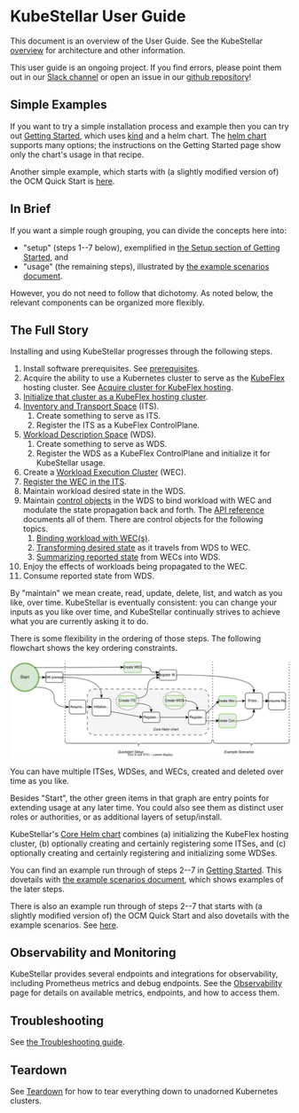 # KubeStellar User Guide

This document is an overview of the User Guide.
See the KubeStellar [overview](../readme.md) for architecture and other information.

This user guide is an ongoing project. If you find errors, please point them out in our [Slack channel](https://cloud-native.slack.com/archives/C097094RZ3M/) or open an issue in our [github repository](https://github.com/kubestellar/kubestellar)!

## Simple Examples

If you want to try a simple installation process and example then you can try out [Getting Started](get-started.md), which uses [kind](https://kind.sigs.k8s.io/) and a helm chart. The [helm chart](core-chart.md) supports many options; the instructions on the Getting Started page show only the chart's usage in that recipe.

Another simple example, which starts with (a slightly modified version of) the OCM Quick Start is [here](start-from-ocm.md).

## In Brief

If you want a simple rough grouping, you can divide the concepts here into:

- "setup" (steps 1--7 below), exemplified in [the Setup section of Getting Started](get-started.md#setup), and
- "usage" (the remaining steps), illustrated by [the example scenarios document](example-scenarios.md).

However, you do not need to follow that dichotomy. As noted below, the relevant components can be organized more flexibly.

## The Full Story

Installing and using KubeStellar progresses through the following steps.

1. Install software prerequisites. See [prerequisites](pre-reqs.md).
2. Acquire the ability to use a Kubernetes cluster to serve as the [KubeFlex](https://github.com/kubestellar/kubeflex/) hosting cluster. See [Acquire cluster for KubeFlex hosting](acquire-hosting-cluster.md).
3. [Initialize that cluster as a KubeFlex hosting cluster](init-hosting-cluster.md).
4. [Inventory and Transport Space](its.md) (ITS).
    1. Create something to serve as ITS.
    1. Register the ITS as a KubeFlex ControlPlane.
5. [Workload Description Space](wds.md) (WDS).
    1. Create something to serve as WDS.
    1. Register the WDS as a KubeFlex ControlPlane and initialize it for KubeStellar usage.
6. Create a [Workload Execution Cluster](wec.md) (WEC).
7. [Register the WEC in the ITS](wec-registration.md).
8. Maintain workload desired state in the WDS.
9. Maintain [control objects](control.md) in the WDS to bind workload with WEC and modulate the state propagation back and forth. The [API reference](https://pkg.go.dev/github.com/kubestellar/kubestellar/api/control/v1alpha1) documents all of them. There are control objects for the following topics.
    1. [Binding workload with WEC(s)](binding.md).
    1. [Transforming desired state](transforming.md) as it travels from WDS to WEC.
    1. [Summarizing reported state](combined-status.md) from WECs into WDS.
10. Enjoy the effects of workloads being propagated to the WEC.
11. Consume reported state from WDS.

By "maintain" we mean create, read, update, delete, list, and watch as you like, over time. KubeStellar is eventually consistent: you can change your inputs as you like over time, and KubeStellar continually strives to achieve what you are currently asking it to do.

There is some flexibility in the ordering of those steps. The following flowchart shows the key ordering constraints. 

![Ordering among installation and usage actions](images/usage-outline.svg)

You can have multiple ITSes, WDSes, and WECs, created and deleted over time as you like.

Besides "Start", the other green items in that graph are entry points for extending usage at any later time. You could also see them as distinct user roles or authorities, or as additional layers of setup/install.

KubeStellar's [Core Helm chart](core-chart.md) combines (a) initializing the KubeFlex hosting cluster, (b) optionally creating and certainly registering some ITSes, and (c) optionally creating and certainly registering and initializing some WDSes.

You can find an example run through of steps 2--7 in [Getting Started](get-started.md). This dovetails with [the example scenarios document](example-scenarios.md), which shows examples of the later steps.

There is also an example run through of steps 2--7 that starts with (a slightly modified version of) the OCM Quick Start and also dovetails with the example scenarios. See [here](start-from-ocm.md).

## Observability and Monitoring

KubeStellar provides several endpoints and integrations for observability, including Prometheus metrics and debug endpoints. See the [Observability](observability.md) page for details on available metrics, endpoints, and how to access them.

## Troubleshooting

See [the Troubleshooting guide](troubleshooting.md).

## Teardown

See [Teardown](teardown.md) for how to tear everything down to unadorned Kubernetes clusters.

